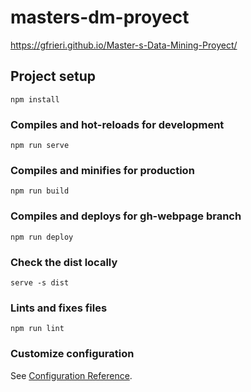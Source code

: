 # masters-dm-proyect

https://gfrieri.github.io/Master-s-Data-Mining-Proyect/

## Project setup

```
npm install
```

### Compiles and hot-reloads for development

```
npm run serve
```

### Compiles and minifies for production

```
npm run build
```

### Compiles and deploys for gh-webpage branch

```
npm run deploy
```

### Check the dist locally

```
serve -s dist
```

### Lints and fixes files

```
npm run lint
```

### Customize configuration

See [Configuration Reference](https://cli.vuejs.org/config/).
